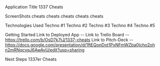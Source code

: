 Application Title
1337 Cheats

ScreenShots
<img>cheats<img>
<img>cheats<img>
<img>cheats<img>
<img>cheats<img>
<img>cheats<img>

Technologies Used
Techno #1
Techno #2
Techno #3
Techno #4
Techno #5

Getting Started
Link to Deployed App  -- <link goes here>
Link to Trello Board -- https://trello.com/b/OsD7k7tJ/1337-cheats
Link to Pitch-Deck -- https://docs.google.com/presentation/d/1ftEQonDot1PxNFmWZba0jcho2ohn2mRNqcyqJ6AwAvU/edit?usp=sharing

Next Steps
1337er Cheats